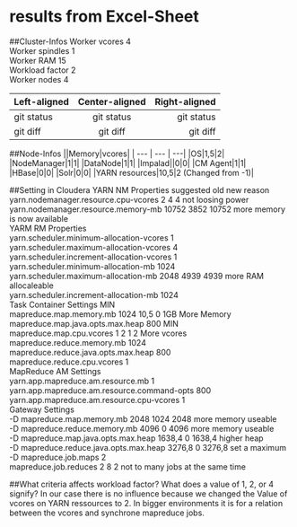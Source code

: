 # results from Excel-Sheet

##Cluster-Infos
Worker vcores	4  	
Worker spindles	1  
Worker RAM	15  
Workload factor	2  
Worker nodes	4  

| Left-aligned | Center-aligned | Right-aligned |
| :---         |     :---:      |          ---: |
| git status   | git status     | git status    |
| git diff     | git diff       | git diff      |

##Node-Infos
||Memory|vcores|
| --- | --- | ---|
|OS|1,5|2| 
|NodeManager|1|1|
|DataNode|1|1|
|Impalad||0|0|
|CM Agent|1|1|
|HBase|0|0|
|Solr|0|0|
|YARN resources|10,5|2 (Changed from -1)| 
  
##Setting in Cloudera
YARN NM Properties				suggested	old	new	reason  
yarn.nodemanager.resource.cpu-vcores		2		4	4	not loosing power  
yarn.nodemanager.resource.memory-mb		10752		3852	10752	more memory is now available  
YARM RM Properties				  
yarn.scheduler.minimum-allocation-vcores	1  			
yarn.scheduler.maximum-allocation-vcores	4  			
yarn.scheduler.increment-allocation-vcores	1  			
yarn.scheduler.minimum-allocation-mb		1024  			
yarn.scheduler.maximum-allocation-mb		2048		4939	4939	more RAM allocaleable  
yarn.scheduler.increment-allocation-mb		1024			  
Task Container Settings		MIN		  
mapreduce.map.memory.mb				1024	10,5	0	1GB	More Memory  
mapreduce.map.java.opts.max.heap	800	MIN		  
mapreduce.map.cpu.vcores		1	2		1	2	More vcores  
mapreduce.reduce.memory.mb			1024			  
mapreduce.reduce.java.opts.max.heap		800			  
mapreduce.reduce.cpu.vcores			1			  
MapReduce AM Settings				  
yarn.app.mapreduce.am.resource.mb		1  			
yarn.app.mapreduce.am.resource.command-opts	800			  
yarn.app.mapreduce.am.resource.cpu-vcores	1			  
Gateway Settings				  
-D mapreduce.map.memory.mb			2048		1024	2048	more memory useable  
-D mapreduce.reduce.memory.mb			4096		0	4096	more memory useable  
-D mapreduce.map.java.opts.max.heap		1638,4		0	1638,4	higher heap  
-D mapreduce.reduce.java.opts.max.heap		3276,8		0	3276,8	set a maximum  
-D mapreduce.job.maps				2			  
mapreduce.job.reduces				2		8	2	not to many jobs at the same time  



##What criteria affects workload factor? What does a value of 1, 2, or 4 signify?
In our case there is no influence because we changed the Value of vcores on YARN ressources to 2. In bigger environments it is for a relation between the vcores and synchrone mapreduce jobs.